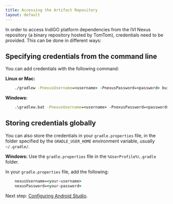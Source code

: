 ```yaml
---
title: Accessing the Artifact Repository
layout: default
---
```


In order to access IndiGO platform dependencies from the IVI Nexus repository (a binary repository
hosted by TomTom), credentials need to be provided. This can be done in different ways:

## Specifying credentials from the command line

You can add credentials with the following command:

__Linux or Mac:__
```cmd
    ./gradlew -PnexusUsername=<username> -PnexusPassword=<password> build
```

__Windows:__
```cmd
    .\gradlew.bat -PnexusUsername=<username> -PnexusPassword=<password> build
```

## Storing credentials globally

You can also store the credentials in your `gradle.properties` file, in the folder specified by
the `GRADLE_USER_HOME` environment variable, usually `~/.gradle/`.

__Windows:__ Use the `gradle.properties` file in the `%UserProfile%\.gradle` folder.

In your `gradle.properties` file, add the following:

```cmd
    nexusUsername=<your-username>
    nexusPassword=<your-password>
```

Next step: [Configuring Android Studio](5.%20configuring-android-studio.html).
